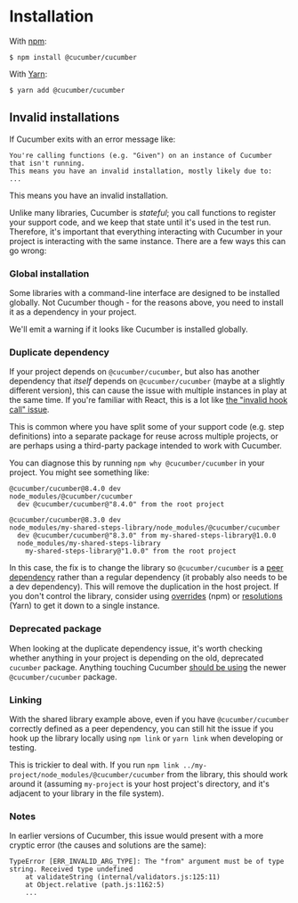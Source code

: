 # Installation

With [npm](https://www.npmjs.com/):

```shell
$ npm install @cucumber/cucumber
```

With [Yarn](https://yarnpkg.com/):

```shell
$ yarn add @cucumber/cucumber
```

## Invalid installations

If Cucumber exits with an error message like:

```
You're calling functions (e.g. "Given") on an instance of Cucumber that isn't running.
This means you have an invalid installation, mostly likely due to:
...
```

This means you have an invalid installation.

Unlike many libraries, Cucumber is _stateful_; you call functions to register your support code, and we keep that state until it's used in the test run. Therefore, it's important that everything interacting with Cucumber in your project is interacting with the same instance. There are a few ways this can go wrong:

### Global installation

Some libraries with a command-line interface are designed to be installed globally. Not Cucumber though - for the reasons above, you need to install it as a dependency in your project.

We'll emit a warning if it looks like Cucumber is installed globally.

### Duplicate dependency

If your project depends on `@cucumber/cucumber`, but also has another dependency that _itself_ depends on `@cucumber/cucumber` (maybe at a slightly different version), this can cause the issue with multiple instances in play at the same time. If you're familiar with React, this is a lot like [the "invalid hook call" issue](https://reactjs.org/warnings/invalid-hook-call-warning.html#duplicate-react).

This is common where you have split some of your support code (e.g. step definitions) into a separate package for reuse across multiple projects, or are perhaps using a third-party package intended to work with Cucumber.

You can diagnose this by running `npm why @cucumber/cucumber` in your project. You might see something like:

```
@cucumber/cucumber@8.4.0 dev
node_modules/@cucumber/cucumber
  dev @cucumber/cucumber@"8.4.0" from the root project

@cucumber/cucumber@8.3.0 dev
node_modules/my-shared-steps-library/node_modules/@cucumber/cucumber
  dev @cucumber/cucumber@"8.3.0" from my-shared-steps-library@1.0.0
  node_modules/my-shared-steps-library
    my-shared-steps-library@"1.0.0" from the root project
```

In this case, the fix is to change the library so `@cucumber/cucumber` is a [peer dependency](https://docs.npmjs.com/cli/v8/configuring-npm/package-json#peerdependencies) rather than a regular dependency (it probably also needs to be a dev dependency). This will remove the duplication in the host project. If you don't control the library, consider using [overrides](https://docs.npmjs.com/cli/v8/configuring-npm/package-json#overrides) (npm) or [resolutions](https://classic.yarnpkg.com/lang/en/docs/selective-version-resolutions/) (Yarn) to get it down to a single instance.

### Deprecated package

When looking at the duplicate dependency issue, it's worth checking whether anything in your project is depending on the old, deprecated `cucumber` package. Anything touching Cucumber [should be using](../UPGRADING.md#package-name) the newer `@cucumber/cucumber` package.

### Linking

With the shared library example above, even if you have `@cucumber/cucumber` correctly defined as a peer dependency, you can still hit the issue if you hook up the library locally using `npm link` or `yarn link` when developing or testing.

This is trickier to deal with. If you run `npm link ../my-project/node_modules/@cucumber/cucumber` from the library, this should work around it (assuming `my-project` is your host project's directory, and it's adjacent to your library in the file system).

### Notes

In earlier versions of Cucumber, this issue would present with a more cryptic error (the causes and solutions are the same):

```
TypeError [ERR_INVALID_ARG_TYPE]: The "from" argument must be of type string. Received type undefined
    at validateString (internal/validators.js:125:11)
    at Object.relative (path.js:1162:5)
    ...
```
